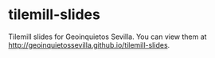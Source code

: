 tilemill-slides
===============

Tilemill slides for Geoinquietos Sevilla. You can view them at http://geoinquietossevilla.github.io/tilemill-slides.
